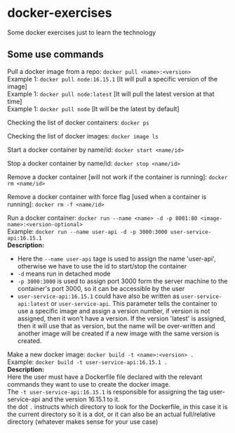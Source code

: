 # docker-exercises
Some docker exercises just to learn the technology

## Some use commands  
Pull a docker image from a repo: `docker pull <name>:<version>`  
Example 1: `docker pull node:16.15.1`  [It will pull a specific version of the image]  
Example 1: `docker pull node:latest` [It will pull the latest version at that time]   
Example 1: `docker pull node` [It will be the latest by default]  

Checking the list of docker containers: `docker ps`

Checking the list of docker images: `docker image ls`

Start a docker container by name/id: `docker start <name/id>`

Stop a docker container by name/id: `docker stop <name/id>`

Remove a docker container [will not work if the container is running]: `docker rm <name/id>`

Remove a docker container with force flag [used when a container is running]: `docker rm -f <name/id>`

Run a docker container: `docker run --name <name> -d -p 8001:80 <image-name>:<version-optional>`  
Example: `docker run --name user-api -d -p 3000:3000 user-service-api:16.15.1`  
<strong>Description:</strong>  
* Here the `--name user-api` tage is used to assign the name 'user-api', otherwise we have to use the id to start/stop the container
* `-d` means run in detached mode
* `-p 3000:3000` is used to assign port 3000 form the server machine to the container's port 3000, so it can be accessible by the user
*  `user-service-api:16.15.1` could have also be written as `user-service-api:latest` or `user-service-api`. This parameter tells the container to use a specific image and assign a version number, if version is not assigned, then it won't have a version. If the version 'latest' is assigned, then it will use that as version, but the name will be over-written and another image will be created if a new image with the same version is created.  

Make a new docker image: `docker build -t <name>:<version> .`  
Example: `docker build -t user-service-api:16.15.1 .`  
<strong>Description:</strong>  
Here the user must have a Dockerfile file declared with the relevant commands they want to use to create the docker image.  
The `-t user-service-api:16.15.1` is responsible for assigning the tag user-service-api and the version 16.15.1 to it.  
the dot `.` instructs which directory to look for the Dockerfile, in this case it is the current directory so it is a dot, or it can also be an actual full/relative directory (whatever makes sense for your use case)


